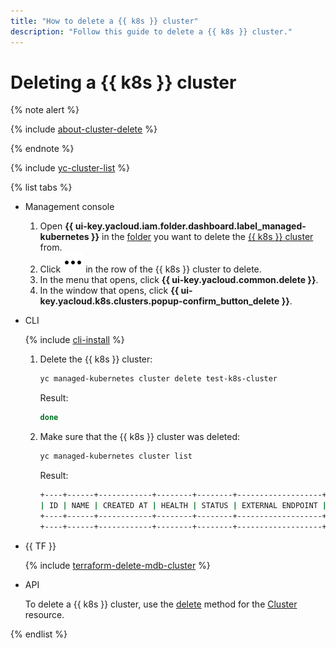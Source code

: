 ```yaml
---
title: "How to delete a {{ k8s }} cluster"
description: "Follow this guide to delete a {{ k8s }} cluster."
---
```


# Deleting a {{ k8s }} cluster

{% note alert %}

{% include [about-cluster-delete](../../../_includes/managed-kubernetes/note-k8s-cluster-delete.md) %}

{% endnote %}

{% include [yc-cluster-list](../../../_includes/managed-kubernetes/cluster-list.md) %}

{% list tabs %}

- Management console

  1. Open **{{ ui-key.yacloud.iam.folder.dashboard.label_managed-kubernetes }}** in the [folder](../../../resource-manager/concepts/resources-hierarchy.md#folder) you want to delete the [{{ k8s }} cluster](../../concepts/index.md#kubernetes-cluster) from.
  1. Click ![image](../../../_assets/console-icons/ellipsis.svg) in the row of the {{ k8s }} cluster to delete.
  1. In the menu that opens, click **{{ ui-key.yacloud.common.delete }}**.
  1. In the window that opens, click **{{ ui-key.yacloud.k8s.clusters.popup-confirm_button_delete }}**.

- CLI

  {% include [cli-install](../../../_includes/cli-install.md) %}

  1. Delete the {{ k8s }} cluster:

     ```bash
     yc managed-kubernetes cluster delete test-k8s-cluster
     ```

     Result:

     ```bash
     done
     ```

  1. Make sure that the {{ k8s }} cluster was deleted:

     ```bash
     yc managed-kubernetes cluster list
     ```

     Result:

     ```bash
     +----+------+------------+--------+--------+-------------------+-------------------+
     | ID | NAME | CREATED AT | HEALTH | STATUS | EXTERNAL ENDPOINT | INTERNAL ENDPOINT |
     +----+------+------------+--------+--------+-------------------+-------------------+
     +----+------+------------+--------+--------+-------------------+-------------------+
     ```

- {{ TF }}

  {% include [terraform-delete-mdb-cluster](../../../_includes/mdb/terraform-delete-mdb-cluster.md) %}

- API

  To delete a {{ k8s }} cluster, use the [delete](../../api-ref/Cluster/delete.md) method for the [Cluster](../../api-ref/Cluster/) resource.

{% endlist %}